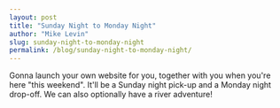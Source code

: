```yaml
---
layout: post
title: "Sunday Night to Monday Night"
author: "Mike Levin"
slug: sunday-night-to-monday-night
permalink: /blog/sunday-night-to-monday-night/
---
```


Gonna launch your own website for you, together with you when you're here "this
weekend". It'll be a Sunday night pick-up and a Monday night drop-off. We can
also optionally have a river adventure!























